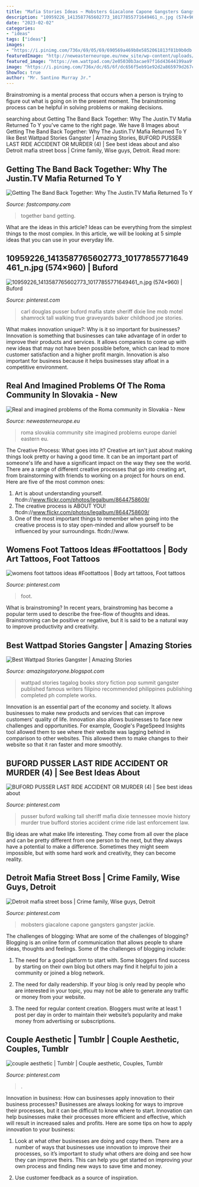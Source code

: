 ```yaml
---
title: "Mafia Stories Ideas ~ Mobsters Giacalone Capone Gangsters Gangster Jackie"
description: "10959226_1413587765602773_10177855771649461_n.jpg (574×960)"
date: "2023-02-02"
categories:
- "ideas"
tags: ["ideas"]
images:
- "https://i.pinimg.com/736x/69/05/69/690569a469b8e5852061813f81b9b0db.jpg"
featuredImage: "http://neweasterneurope.eu/new_site/wp-content/uploads/2016/07/2_1.JPG"
featured_image: "https://em.wattpad.com/2e05030b3acae97f16d43644199aa9f1d003abdd/68747470733a2f2f73332e616d617a6f6e6177732e636f6d2f776174747061642d6d656469612d736572766963652f53746f7279496d6167652f32464c6b73504f48666f647542673d3d2d3630303131353831342e31353366316563353332343835333166393236323734353732352e6a7067?s=fit&amp;w=720&amp;h=720"
image: "https://i.pinimg.com/736x/dc/65/6f/dc656f5eb91e92d2a865979d267ca334.jpg"
ShowToc: true
author: "Mr. Santino Murray Jr."
---
```



Brainstroming is a mental process that occurs when a person is trying to figure out what is going on in the present moment. The brainstroming process can be helpful in solving problems or making decisions.

	

		
searching about Getting The Band Back Together: Why The Justin.TV Mafia Returned To Y you've came to the right page. We have 8 Images about Getting The Band Back Together: Why The Justin.TV Mafia Returned To Y like Best Wattpad Stories Gangster | Amazing Stories, BUFORD PUSSER LAST RIDE ACCIDENT OR MURDER (4) | See best ideas about and also Detroit mafia street boss | Crime family, Wise guys, Detroit. Read more:
		
    
## Getting The Band Back Together: Why The Justin.TV Mafia Returned To Y

<img loading=lazy src="https://images.fastcompany.net/image/upload/w_1280,f_auto,q_auto,fl_lossy/fc/3041546-poster-p-1-getting-the-band-together.jpg" onerror="this.onerror=null;this.src='https://tse3.mm.bing.net/th?id=OIP.nCtsvvn1eBmfAXcSO3C6aAHaEK&amp;pid=15.1';" alt="Getting The Band Back Together: Why The Justin.TV Mafia Returned To Y">

_Source: fastcompany.com_

>together band getting. 

	

What are the ideas in this article?
Ideas can be everything from the simplest things to the most complex. In this article, we will be looking at 5 simple ideas that you can use in your everyday life.

    
## 10959226_1413587765602773_10177855771649461_n.jpg (574×960) | Buford

<img loading=lazy src="https://i.pinimg.com/736x/55/80/9b/55809be038a60aa38b2426e931386c49.jpg" onerror="this.onerror=null;this.src='https://tse1.mm.bing.net/th?id=OIP.DQ2-bcWHZVzaaN9_87GBxwHaMY&amp;pid=15.1';" alt="10959226_1413587765602773_10177855771649461_n.jpg (574×960) | Buford">

_Source: pinterest.com_

>carl douglas pusser buford mafia state sheriff dixie line mob motel shamrock tall walking true graveyards baker childhood joe stories. 

	

What makes innovation unique?: Why is it so important for businesses?
Innovation is something that businesses can take advantage of in order to improve their products and services. It allows companies to come up with new ideas that may not have been possible before, which can lead to more customer satisfaction and a higher profit margin. Innovation is also important for business because it helps businesses stay afloat in a competitive environment.

    
## Real And Imagined Problems Of The Roma Community In Slovakia - New

<img loading=lazy src="http://neweasterneurope.eu/new_site/wp-content/uploads/2016/07/2_1.JPG" onerror="this.onerror=null;this.src='https://tse4.mm.bing.net/th?id=OIP.UyjbXq2liQH-3SFI9VujZAHaLH&amp;pid=15.1';" alt="Real and imagined problems of the Roma community in Slovakia - New">

_Source: neweasterneurope.eu_

>roma slovakia community site imagined problems europe daniel eastern eu. 

	

The Creative Process: What goes into it?
Creative art isn't just about making things look pretty or having a good time. It can be an important part of someone's life and have a significant impact on the way they see the world. There are a range of different creative processes that go into creating art, from brainstorming with friends to working on a project for hours on end. Here are five of the most common ones: 
1) Art is about understanding yourself. ftcdn://www.flickr.com/photos/legalbum/8644758609/
2) The creative process is ABOUT YOU! ftcdn://www.flickr.com/photos/legalbum/8644758609/
3) One of the most important things to remember when going into the creative process is to stay open-minded and allow yourself to be influenced by your surroundings. ftcdn://www.

    
## Womens Foot Tattoos Ideas #Foottattoos | Body Art Tattoos, Foot Tattoos

<img loading=lazy src="https://i.pinimg.com/736x/dc/65/6f/dc656f5eb91e92d2a865979d267ca334.jpg" onerror="this.onerror=null;this.src='https://tse3.mm.bing.net/th?id=OIP.x8d-Sg0QqBnuqnTBeBFCqgHaM4&amp;pid=15.1';" alt="womens foot tattoos ideas #Foottattoos | Body art tattoos, Foot tattoos">

_Source: pinterest.com_

>foot. 

	

What is brainstroming?
In recent years, brainstroming has become a popular term used to describe the free-flow of thoughts and ideas. Brainstroming can be positive or negative, but it is said to be a natural way to improve productivity and creativity.

    
## Best Wattpad Stories Gangster | Amazing Stories

<img loading=lazy src="https://em.wattpad.com/2e05030b3acae97f16d43644199aa9f1d003abdd/68747470733a2f2f73332e616d617a6f6e6177732e636f6d2f776174747061642d6d656469612d736572766963652f53746f7279496d6167652f32464c6b73504f48666f647542673d3d2d3630303131353831342e31353366316563353332343835333166393236323734353732352e6a7067?s=fit&amp;w=720&amp;h=720" onerror="this.onerror=null;this.src='https://tse2.mm.bing.net/th?id=OIP.EVrk8B5E6De31-ttYdtXIgAAAA&amp;pid=15.1';" alt="Best Wattpad Stories Gangster | Amazing Stories">

_Source: amazingstoryone.blogspot.com_

>wattpad stories tagalog books story fiction pop summit gangster published famous writers filipino recommended philippines publishing completed ph complete works. 

	

Innovation is an essential part of the economy and society. It allows businesses to make new products and services that can improve customers' quality of life. Innovation also allows businesses to face new challenges and opportunities. For example, Google's PageSpeed Insights tool allowed them to see where their website was lagging behind in comparison to other websites. This allowed them to make changes to their website so that it ran faster and more smoothly.

    
## BUFORD PUSSER LAST RIDE ACCIDENT OR MURDER (4) | See Best Ideas About

<img loading=lazy src="https://s-media-cache-ak0.pinimg.com/736x/18/97/93/189793040d08985fec0bae52f50d7415--dixie-mafia-walking-tall.jpg" onerror="this.onerror=null;this.src='https://tse2.mm.bing.net/th?id=OIP.k59Rur8ZF638WEIRfMGJfwHaKM&amp;pid=15.1';" alt="BUFORD PUSSER LAST RIDE ACCIDENT OR MURDER (4) | See best ideas about">

_Source: pinterest.com_

>pusser buford walking tall sheriff mafia dixie tennessee movie history murder true bufford stories accident crime ride last enforcement law. 

	

Big ideas are what make life interesting. They come from all over the place and can be pretty different from one person to the next, but they always have a potential to make a difference. Sometimes they might seem impossible, but with some hard work and creativity, they can become reality.

    
## Detroit Mafia Street Boss | Crime Family, Wise Guys, Detroit

<img loading=lazy src="https://i.pinimg.com/736x/69/05/69/690569a469b8e5852061813f81b9b0db.jpg" onerror="this.onerror=null;this.src='https://tse2.mm.bing.net/th?id=OIP.MrkMB-JLkCuElvw0ldueVAHaFi&amp;pid=15.1';" alt="Detroit mafia street boss | Crime family, Wise guys, Detroit">

_Source: pinterest.com_

>mobsters giacalone capone gangsters gangster jackie. 

	

The challenges of blogging: What are some of the challenges of blogging?
Blogging is an online form of communication that allows people to share ideas, thoughts and feelings. Some of the challenges of blogging include:
1. The need for a good platform to start with. Some bloggers find success by starting on their own blog but others may find it helpful to join a community or joined a blog network.

2. The need for daily readership. If your blog is only read by people who are interested in your topic, you may not be able to generate any traffic or money from your website.

3. The need for regular content creation. Bloggers must write at least 1 post per day in order to maintain their website’s popularity and make money from advertising or subscriptions.

    
## Couple Aesthetic | Tumblr | Couple Aesthetic, Couples, Tumblr

<img loading=lazy src="https://i.pinimg.com/736x/35/5d/c5/355dc5b8bc84ad3c02c16cf35eed6f8e.jpg" onerror="this.onerror=null;this.src='https://tse3.mm.bing.net/th?id=OIP.DlarPYly_EcUZZ9Vi_sYWgHaJ3&amp;pid=15.1';" alt="couple aesthetic | Tumblr | Couple aesthetic, Couples, Tumblr">

_Source: pinterest.com_

>. 

	

Innovation in business: How can businesses apply innovation to their business processes?
Businesses are always looking for ways to improve their processes, but it can be difficult to know where to start. Innovation can help businesses make their processes more efficient and effective, which will result in increased sales and profits. Here are some tips on how to apply innovation to your business: 
1. Look at what other businesses are doing and copy them. There are a number of ways that businesses use innovation to improve their processes, so it’s important to study what others are doing and see how they can improve theirs. This can help you get started on improving your own process and finding new ways to save time and money. 

2. Use customer feedback as a source of inspiration.

